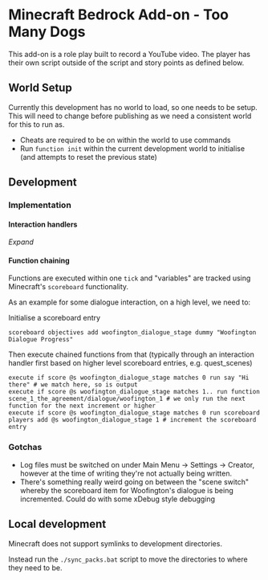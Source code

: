 # Minecraft Bedrock Add-on - Too Many Dogs

This add-on is a role play built to record a YouTube video. The player has their own script outside of the script and story points as defined below.

## World Setup

Currently this development has no world to load, so one needs to be setup. This will need to change before publishing as we need a consistent world for this to run as.

* Cheats are required to be on within the world to use commands
* Run `function init` within the current development world to initialise (and attempts to reset the previous state)

## Development

### Implementation

#### Interaction handlers

_Expand_

#### Function chaining

Functions are executed within one `tick` and "variables" are tracked using Minecraft's `scoreboard` functionality.

As an example for some dialogue interaction, on a high level, we need to:

Initialise a scoreboard entry

```
scoreboard objectives add woofington_dialogue_stage dummy "Woofington Dialogue Progress"
```

Then execute chained functions from that (typically through an interaction handler first based on higher level scoreboard entries, e.g. quest_scenes)

```
execute if score @s woofington_dialogue_stage matches 0 run say "Hi there" # we match here, so is output
execute if score @s woofington_dialogue_stage matches 1.. run function scene_1_the_agreement/dialogue/woofington_1 # we only run the next function for the next increment or higher
execute if score @s woofington_dialogue_stage matches 0 run scoreboard players add @s woofington_dialogue_stage 1 # increment the scoreboard entry
```

### Gotchas

* Log files must be switched on under Main Menu -> Settings -> Creator, however at the time of writing they're not actually being written.
* There's something really weird going on between the "scene switch" whereby the scoreboard item for Woofington's dialogue is being incremented. Could do with some xDebug style debugging

## Local development

Minecraft does not support symlinks to development directories.

Instead run the `./sync_packs.bat` script to move the directories to where they need to be.
